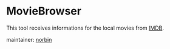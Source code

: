 # MovieBrowser

This tool receives informations for the local movies from [IMDB](https://imdb.com).

maintainer: [norbin](https://github.com/norbin)
